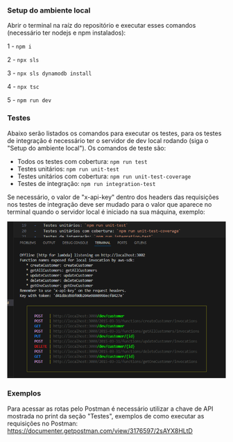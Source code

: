 ### Setup do ambiente local

Abrir o terminal na raíz do repositório e executar esses comandos (necessário ter nodejs e npm instalados):

1 - `npm i`

2 - `npx sls`

3 - `npx sls dynamodb install`

4 - `npx tsc`

5 - `npm run dev`

### Testes

Abaixo serão listados os comandos para executar os testes, para os testes de integração é necessário ter o servidor de dev local rodando (siga o "Setup do ambiente local").
Os comandos de teste são:

-   Todos os testes com cobertura: `npm run test`
-   Testes unitários: `npm run unit-test`
-   Testes unitários com cobertura: `npm run unit-test-coverage`
-   Testes de integração: `npm run integration-test`

Se necessário, o valor de "x-api-key" dentro dos headers das requisições nos testes de integração deve ser mudado para o valor que aparece no terminal quando o servidor local é iniciado na sua máquina, exemplo:

![alt text](image.png)

### Exemplos

Para acessar as rotas pelo Postman é necessário utilizar a chave de API mostrada no print da seção "Testes", exemplos de como executar as requisições no Postman: https://documenter.getpostman.com/view/3176597/2sAYX8HLtD
